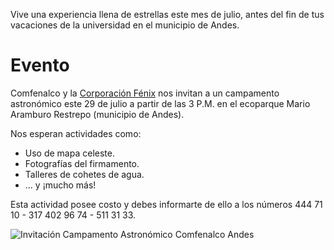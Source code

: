 <!--
.. title: Campamento astronómico en Comfenalco Andes
.. slug: campamento-astronomico-en-comfenalco-andes
.. date: 2017-07-10 21:25:50 UTC-05:00
.. tags: astronomía, campamento, comfenalco
.. category: eventos
.. link:
.. description:
.. type: text
.. author: Edward Villegas-Pulgarin
-->

Vive una experiencia llena de estrellas este mes de julio, antes del fin de tus vacaciones de la universidad en el municipio de Andes.  

# Evento

Comfenalco y la [Corporación Fénix](https://www.facebook.com/corpfenix/) nos invitan a un campamento astronómico este 29 de julio a partir de las 3 P.M. en el ecoparque Mario Aramburo Restrepo (municipio de Andes).  

Nos esperan actividades como:  

+   Uso de mapa celeste.  
+   Fotografías del firmamento.  
+   Talleres de cohetes de agua.  
+   ... y ¡mucho más!  

Esta actividad posee costo y debes informarte de ello a los números 444 71 10 - 317 402 96 74 - 511 31 33.  

![Invitación Campamento Astronómico Comfenalco Andes](https://scontent.feoh1-1.fna.fbcdn.net/v/t1.0-9/19989217_10212092974774158_5083699745606707007_n.jpg?oh=d5dc2a09767a4fb4c073623a74585968&oe=5A0D1FDC)

